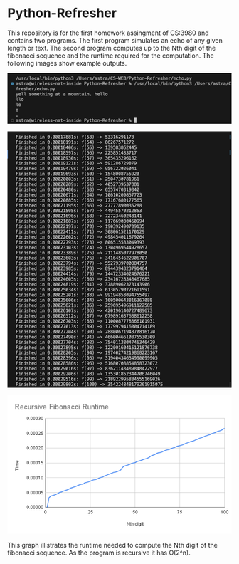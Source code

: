 # Python-Refresher

This repository is for the first homework assingment of CS:3980 and contains two programs. The first program simulates an echo of any given length or text. The second program computes up to the Nth digit of the fibonacci sequence and the runtime required for the computation. The following images show example outputs.

![Echo](echo.png)

![Fibonacci](fibonacci.png)

![Runtime Graph](<Recursive Fibonacci Runtime.png>)

This graph illistrates the runtime needed to compute the Nth digit of the fibonacci sequence. As the program is recursive it has O(2^n).
